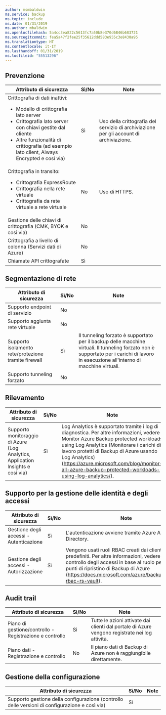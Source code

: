 ```yaml
---
author: msmbaldwin
ms.service: backup
ms.topic: include
ms.date: 01/31/2019
ms.author: mbaldwin
ms.openlocfilehash: 5a4cc3ea822c5613fc7a50b8e370d6846b683721
ms.sourcegitcommit: fea5a47f2fee25f35612ddd583e955c3e8430a95
ms.translationtype: HT
ms.contentlocale: it-IT
ms.lasthandoff: 01/31/2019
ms.locfileid: "55513296"
---
```

## <a name="preventative"></a>Prevenzione

| Attributo di sicurezza | Sì/No | Note |
|---|---|--|
| Crittografia di dati inattivi:<ul><li>Modello di crittografia lato server</li><li>Crittografia lato server con chiavi gestite dal cliente</li><li>Altre funzionalità di crittografia (ad esempio lato client, Always Encrypted e così via)</ul>| Sì | Uso della crittografia del servizio di archiviazione per gli account di archiviazione. |
| Crittografia in transito:<ul><li>Crittografia ExpressRoute</li><li>Crittografia nella rete virtuale</li><li>Crittografia da rete virtuale a rete virtuale</ul>| No  | Uso di HTTPS. |
| Gestione delle chiavi di crittografia (CMK, BYOK e così via)| No  |  |
| Crittografia a livello di colonna (Servizi dati di Azure)| No  |  |
| Chiamate API crittografate| Sì |  |

## <a name="network-segmentation"></a>Segmentazione di rete

| Attributo di sicurezza | Sì/No | Note |
|---|---|--|
| Supporto endpoint di servizio| No  |  |
| Supporto aggiunta rete virtuale| No  |  |
| Supporto isolamento rete/protezione tramite firewall| Sì | Il tunneling forzato è supportato per il backup delle macchine virtuali. Il tunneling forzato non è supportato per i carichi di lavoro in esecuzione all'interno di macchine virtuali. |
| Supporto tunneling forzato | No  |  |

## <a name="detection"></a>Rilevamento

| Attributo di sicurezza | Sì/No | Note|
|---|---|--|
| Supporto monitoraggio di Azure (Log Analytics, Application Insights e così via)| Sì | Log Analytics è supportato tramite i log di diagnostica. Per altre informazioni, vedere Monitor Azure Backup protected workloads using Log Analytics (Monitorare i carichi di lavoro protetti di Backup di Azure usando Log Analytics) (https://azure.microsoft.com/blog/monitor-all-azure-backup-protected-workloads-using-log-analytics/). |

## <a name="iam-support"></a>Supporto per la gestione delle identità e degli accessi

| Attributo di sicurezza | Sì/No | Note|
|---|---|--|
| Gestione degli accessi - Autenticazione| Sì | L'autenticazione avviene tramite Azure Active Directory. |
| Gestione degli accessi - Autorizzazione| Sì | Vengono usati ruoli RBAC creati dai clienti o predefiniti. Per altre informazioni, vedere Usare il controllo degli accessi in base al ruolo per gestire i punti di ripristino di Backup di Azure (https://docs.microsoft.com/azure/backup/backup-rbac-rs-vault). |


## <a name="audit-trail"></a>Audit trail

| Attributo di sicurezza | Sì/No | Note|
|---|---|--|
| Piano di gestione/controllo - Registrazione e controllo| Sì | Tutte le azioni attivate dai clienti dal portale di Azure vengono registrate nei log attività. |
| Piano dati - Registrazione e controllo| No  | Il piano dati di Backup di Azure non è raggiungibile direttamente.  |

## <a name="configuration-management"></a>Gestione della configurazione

| Attributo di sicurezza | Sì/No | Note|
|---|---|--|
| Supporto gestione della configurazione (controllo delle versioni di configurazione e così via)| Sì|  |